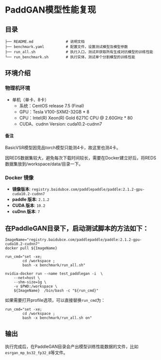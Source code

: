 # PaddGAN模型性能复现
## 目录

```
├── README.md               # 说明文档
├── benchmark.yaml          # 配置文件，设置测试模型及模型参数
├── run_all.sh              # 执行入口，测试并获取所有生成对抗模型的训练性能
└── run_benchmark.sh        # 执行实体，测试单个分割模型的训练性能  
```

## 环境介绍
### 物理机环境
- 单机（单卡、8卡）
  - 系统：CentOS release 7.5 (Final)
  - GPU：Tesla V100-SXM2-32GB * 8
  - CPU：Intel(R) Xeon(R) Gold 6271C CPU @ 2.60GHz * 80
  - CUDA、cudnn Version: cuda10.2-cudnn7

#### 备注
BasicVSR模型因竞品torch模型只能测4卡，故这里也测4卡。

因REDS数据集较大，避免每次下载时间较长，需要在Docker建立好后，将REDS数据集放到/workspace/data/目录一下。

### Docker 镜像

- **镜像版本**: `registry.baidubce.com/paddlepaddle/paddle:2.1.2-gpu-cuda10.2-cudnn7`
- **paddle 版本**: `2.1.2`
- **CUDA 版本**: `10.2`
- **cuDnn 版本**: `7`

## 在PaddleGAN目录下，启动测试脚本的方法如下：
```script
ImageName="registry.baidubce.com/paddlepaddle/paddle:2.1.2-gpu-cuda10.2-cudnn7"
docker pull ${ImageName}

run_cmd="set -xe;
        cd /workspace ;
        bash -x benchmark/run_all.sh"

nvidia-docker run --name test_paddlegan -i  \
    --net=host \
    --shm-size=1g \
    -v $PWD:/workspace \
    ${ImageName}  /bin/bash -c "${run_cmd}"
```

如果需要打开profile选项，可以直接替换`run_cmd`为：
```
run_cmd="set -xe;
        cd /workspace ;
        bash -x benchmark/run_all.sh on"
```

## 输出

执行完成后，在PaddleGAN目录会产出模型训练性能数据的文件，比如`esrgan_mp_bs32_fp32_8`等文件。
